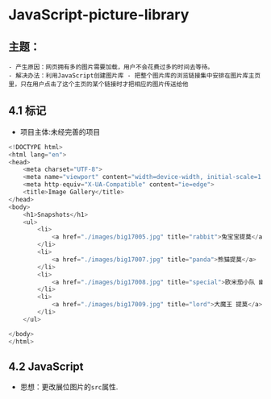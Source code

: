 # JavaScript-picture-library
## 主题：
    - 产生原因：网页拥有多的图片需要加载，用户不会花费过多的时间去等待。
    - 解决办法：利用JavaScript创建图片库 - 把整个图片库的浏览链接集中安排在图片库主页里，只在用户点击了这个主页的某个链接时才把相应的图片传送给他
## 4.1 标记    
- 项目主体:未经完善的项目
```javascript
<!DOCTYPE html>
<html lang="en">
<head>
    <meta charset="UTF-8">
    <meta name="viewport" content="width=device-width, initial-scale=1.0">
    <meta http-equiv="X-UA-Compatible" content="ie=edge">
    <title>Image Gallery</title>
</head>
<body>
    <h1>Snapshots</h1>
    <ul>
        <li>
            <a href="./images/big17005.jpg" title="rabbit">兔宝宝提莫</a>
        </li>
        <li>
            <a href="./images/big17007.jpg" title="panda">熊猫提莫</a>
        </li>
        <li>
            <a href="./images/big17008.jpg" title="special">欧米茄小队 幽灵特工</a>
        </li>
        <li>
            <a href="./images/big17009.jpg" title="lord">大魔王 提莫</a>
        </li>
    </ul>

</body>
</html>
```
## 4.2 JavaScript
- 思想：更改展位图片的`src`属性.